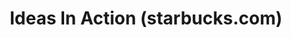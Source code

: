 ---
ee_id: '4132'
site: '1'
type: '2'
url: 2014-030-ideas-in-action
title: Ideas In Action (starbucks.com)
year: '2014'
display_year: '2014'
medium: Single channel video
dims: Variable
pitch: "​Surfing around Starbucks user forums…..."
ps:
live_url:
related:
youtube: https://www.youtube.com/watch?v=UWItpHYg_3Y&t=264s
related_code:
imgs: mystarbucksidea-2014-030-digital-still-4-database-ih.jpg,mystarbucksidea-2014-030-digital-still-5-database-ih.jpg
subheading:
download:
add_credit:
add_credits:
commission:
layout: things-i-made
---
